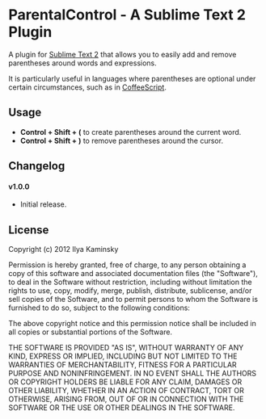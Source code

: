 # ParentalControl - A Sublime Text 2 Plugin #

A plugin for [Sublime Text 2](http://www.sublimetext.com/) that allows you to easily add and remove parentheses around words and expressions.

It is particularly useful in languages where parentheses are optional under certain circumstances, such as in [CoffeeScript](http://www.coffeescript.com/).

## Usage ##

* **Control + Shift + (** to create parentheses around the current word.
* **Control + Shift + )** to remove parentheses around the cursor.

## Changelog ##

#### v1.0.0 ####

* Initial release.

## License ##

Copyright (c) 2012 Ilya Kaminsky

Permission is hereby granted, free of charge, to any person obtaining a copy of this software and associated documentation files (the "Software"), to deal in the Software without restriction, including without limitation the rights to use, copy, modify, merge, publish, distribute, sublicense, and/or sell copies of the Software, and to permit persons to whom the Software is furnished to do so, subject to the following conditions:

The above copyright notice and this permission notice shall be included in all copies or substantial portions of the Software.

THE SOFTWARE IS PROVIDED "AS IS", WITHOUT WARRANTY OF ANY KIND, EXPRESS OR IMPLIED, INCLUDING BUT NOT LIMITED TO THE WARRANTIES OF MERCHANTABILITY, FITNESS FOR A PARTICULAR PURPOSE AND NONINFRINGEMENT. IN NO EVENT SHALL THE AUTHORS OR COPYRIGHT HOLDERS BE LIABLE FOR ANY CLAIM, DAMAGES OR OTHER LIABILITY, WHETHER IN AN ACTION OF CONTRACT, TORT OR OTHERWISE, ARISING FROM, OUT OF OR IN CONNECTION WITH THE SOFTWARE OR THE USE OR OTHER DEALINGS IN THE SOFTWARE.
